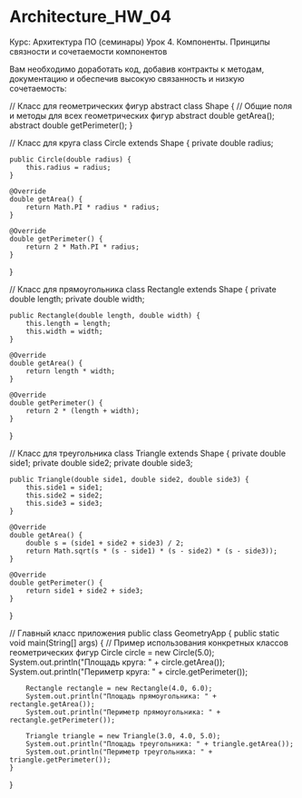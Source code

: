 # Architecture_HW_04
Курс: Архитектура ПО (семинары)
Урок 4. Компоненты. Принципы связности и сочетаемости компонентов

Вам необходимо доработать код, добавив контракты к методам, документацию и обеспечив высокую связанность и низкую сочетаемость:

// Класс для геометрических фигур
abstract class Shape {
    // Общие поля и методы для всех геометрических фигур
    abstract double getArea();
    abstract double getPerimeter();
}

// Класс для круга
class Circle extends Shape {
    private double radius;

    public Circle(double radius) {
        this.radius = radius;
    }

    @Override
    double getArea() {
        return Math.PI * radius * radius;
    }

    @Override
    double getPerimeter() {
        return 2 * Math.PI * radius;
    }
}

// Класс для прямоугольника
class Rectangle extends Shape {
    private double length;
    private double width;

    public Rectangle(double length, double width) {
        this.length = length;
        this.width = width;
    }

    @Override
    double getArea() {
        return length * width;
    }

    @Override
    double getPerimeter() {
        return 2 * (length + width);
    }
}

// Класс для треугольника
class Triangle extends Shape {
    private double side1;
    private double side2;
    private double side3;

    public Triangle(double side1, double side2, double side3) {
        this.side1 = side1;
        this.side2 = side2;
        this.side3 = side3;
    }

    @Override
    double getArea() {
        double s = (side1 + side2 + side3) / 2;
        return Math.sqrt(s * (s - side1) * (s - side2) * (s - side3));
    }

    @Override
    double getPerimeter() {
        return side1 + side2 + side3;
    }
}

// Главный класс приложения
public class GeometryApp {
    public static void main(String[] args) {
        // Пример использования конкретных классов геометрических фигур
        Circle circle = new Circle(5.0);
        System.out.println("Площадь круга: " + circle.getArea());
        System.out.println("Периметр круга: " + circle.getPerimeter());

        Rectangle rectangle = new Rectangle(4.0, 6.0);
        System.out.println("Площадь прямоугольника: " + rectangle.getArea());
        System.out.println("Периметр прямоугольника: " + rectangle.getPerimeter());

        Triangle triangle = new Triangle(3.0, 4.0, 5.0);
        System.out.println("Площадь треугольника: " + triangle.getArea());
        System.out.println("Периметр треугольника: " + triangle.getPerimeter());
    }
}


